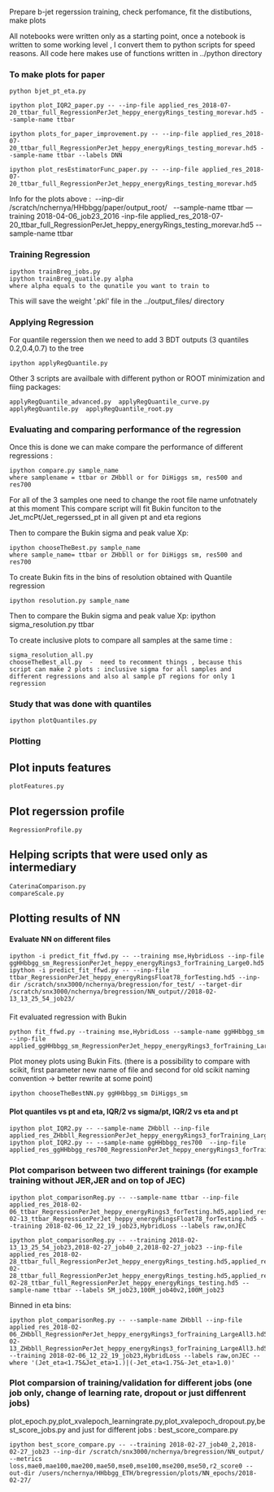 Prepare b-jet regerssion training, check perfomance, fit the distibutions, make plots

All notebooks were written only as a starting point, once a notebook is written to some working level , I convert them to python scripts for speed reasons. All code here makes use of functions written in ../python directory 
### To make plots for paper
```
python bjet_pt_eta.py
```

```
ipython plot_IQR2_paper.py -- --inp-file applied_res_2018-07-20_ttbar_full_RegressionPerJet_heppy_energyRings_testing_morevar.hd5 --sample-name ttbar
```

```
ipython plots_for_paper_improvement.py -- --inp-file applied_res_2018-07-20_ttbar_full_RegressionPerJet_heppy_energyRings_testing_morevar.hd5 --sample-name ttbar --labels DNN
```

```
ipython plot_resEstimatorFunc_paper.py -- --inp-file applied_res_2018-07-20_ttbar_full_RegressionPerJet_heppy_energyRings_testing_morevar.hd5
```
Info for the plots above :  --inp-dir /scratch/nchernya/HHbbgg/paper/output_root/   --sample-name ttbar —training 2018-04-06_job23_2016 -inp-file applied_res_2018-07-20_ttbar_full_RegressionPerJet_heppy_energyRings_testing_morevar.hd5 --sample-name ttbar

### Training Regression
```
ipython trainBreg_jobs.py
ipython trainBreg_quatile.py alpha
where alpha equals to the qunatile you want to train to
```
This will save the weight '.pkl' file in the ../output_files/ directory
### Applying Regression

For quantile regerssion then we need to add 3 BDT outputs (3 quantiles 0.2,0.4,0.7) to the tree
```
ipython applyRegQuantile.py
```
Other 3 scripts are availbale with different python or ROOT minimization and fiing packages:
```
applyRegQuantile_advanced.py  applyRegQuantile_curve.py  applyRegQuantile.py  applyRegQuantile_root.py
```
### Evaluating and comparing performance of the regression

Once this is done we can make compare the performance of different regressions :
```
ipython compare.py sample_name
where samplename = ttbar or ZHbbll or for DiHiggs sm, res500 and res700
```
For all of the 3 samples one need to change the root file name unfotnately at this moment
This compare script will fit Bukin funciton to the Jet_mcPt/Jet_regerssed_pt in all given pt and eta regions

Then to compare the Bukin sigma and peak value Xp:
```
ipython chooseTheBest.py sample_name
where sample_name= ttbar or ZHbbll or for DiHiggs sm, res500 and res700
```
To create Bukin fits in the bins of resolution obtained with Quantile regression
```
ipython resolution.py sample_name
```
Then to compare the Bukin sigma and peak value Xp:
ipython sigma_resolution.py ttbar

To create inclusive plots to compare all samples at the same time :
```
sigma_resolution_all.py
chooseTheBest_all.py  -  need to recomment things , because this script can make 2 plots : inclusive sigma for all samples and different regressions and also al sample pT regions for only 1 regression
```

### Study that was done with quantiles
```
ipython plotQuantiles.py
```

### Plotting
## Plot inputs features
```
plotFeatures.py
```
## Plot regerssion profile
```
RegressionProfile.py
```
## Helping scripts that were used only as intermediary 
```
CaterinaComparison.py
compareScale.py
```


## Plotting results of NN

#### Evaluate NN on different files
```
ipython -i predict_fit_ffwd.py -- --training mse,HybridLoss --inp-file ggHHbbgg_sm_RegressionPerJet_heppy_energyRings3_forTraining_Large0.hd5
ipython -i predict_fit_ffwd.py -- --inp-file ttbar_RegressionPerJet_heppy_energyRingsFloat78_forTesting.hd5 --inp-dir /scratch/snx3000/nchernya/bregression/for_test/ --target-dir /scratch/snx3000/nchernya/bregression/NN_output//2018-02-13_13_25_54_job23/

```
####
Fit evaluated regression with Bukin 
```
python fit_ffwd.py --training mse,HybridLoss --sample-name ggHHbbgg_sm --inp-file applied_ggHHbbgg_sm_RegressionPerJet_heppy_energyRings3_forTraining_Large0.hd5
```
Plot money plots using Bukin Fits. (there is a possibility to compare with scikit, first parameter new name of file and second for old scikit naming convention -> better rewrite at some point)
```
ipython chooseTheBestNN.py ggHHbbgg_sm DiHiggs_sm
```

#### Plot quantiles vs pt and eta, IQR/2 vs sigma/pt, IQR/2 vs eta and pt
```
ipython plot_IQR2.py -- --sample-name ZHbbll --inp-file applied_res_ZHbbll_RegressionPerJet_heppy_energyRings3_forTraining_LargeAll3.hd5
ipython plot_IQR2.py -- --sample-name ggHHbbgg_res700  --inp-file applied_res_ggHHbbgg_res700_RegressionPerJet_heppy_energyRings3_forTraining_Large0.hd5
```

### Plot comparison between two different trainings (for example training without JER,JER and on top of JEC)
```
ipython plot_comparisonReg.py -- --sample-name ttbar --inp-file applied_res_2018-02-06_ttbar_RegressionPerJet_heppy_energyRings3_forTesting.hd5,applied_res_2018-02-13_ttbar_RegressionPerJet_heppy_energyRingsFloat78_forTesting.hd5 --training 2018-02-06_12_22_19_job23,HybridLoss --labels raw,onJEC

ipython plot_comparisonReg.py -- --training 2018-02-13_13_25_54_job23,2018-02-27_job40_2,2018-02-27_job23 --inp-file applied_res_2018-02-28_ttbar_full_RegressionPerJet_heppy_energyRings_testing.hd5,applied_res_2018-02-28_ttbar_full_RegressionPerJet_heppy_energyRings_testing.hd5,applied_res_2018-02-28_ttbar_full_RegressionPerJet_heppy_energyRings_testing.hd5 --sample-name ttbar --labels 5M_job23,100M_job40v2,100M_job23
```
Binned in eta bins:
```
ipython plot_comparisonReg.py -- --sample-name ZHbbll --inp-file  applied_res_2018-02-06_ZHbbll_RegressionPerJet_heppy_energyRings3_forTraining_LargeAll3.hd5,applied_res_2018-02-13_ZHbbll_RegressionPerJet_heppy_energyRings3_forTraining_LargeAll3.hd5 --training 2018-02-06_12_22_19_job23,HybridLoss --labels raw,onJEC --where '(Jet_eta<1.75&Jet_eta>1.)|(-Jet_eta<1.75&-Jet_eta>1.0)'
```

### Plot comparsion of training/validation for different jobs (one job only, change of learning rate, dropout or just diffenrent jobs)
plot_epoch.py,plot_xvalepoch_learningrate.py,plot_xvalepoch_dropout.py,best_score_jobs.py and just for different jobs : best_score_compare.py
```
ipython best_score_compare.py -- --training 2018-02-27_job40_2,2018-02-27_job23 --inp-dir /scratch/snx3000/nchernya/bregression/NN_output/ --metrics loss,mae0,mae100,mae200,mae50,mse0,mse100,mse200,mse50,r2_score0 --out-dir /users/nchernya/HHbbgg_ETH/bregression/plots/NN_epochs/2018-02-27/
```

